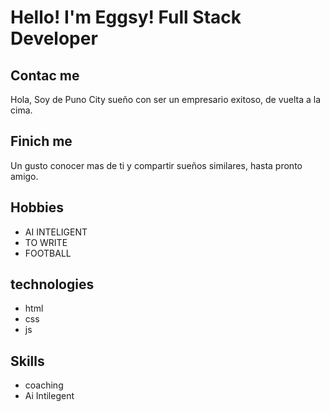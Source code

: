 # Hello! I'm Eggsy! Full Stack Developer

## Contac me
Hola, Soy de Puno City sueño con ser un empresario exitoso, de vuelta a la cima.

## Finich me
Un gusto conocer mas de ti y compartir sueños similares, hasta pronto amigo.

## Hobbies
- AI INTELIGENT
- TO WRITE
- FOOTBALL

## technologies
- html
- css
- js

## Skills

- coaching
- Ai Intilegent
